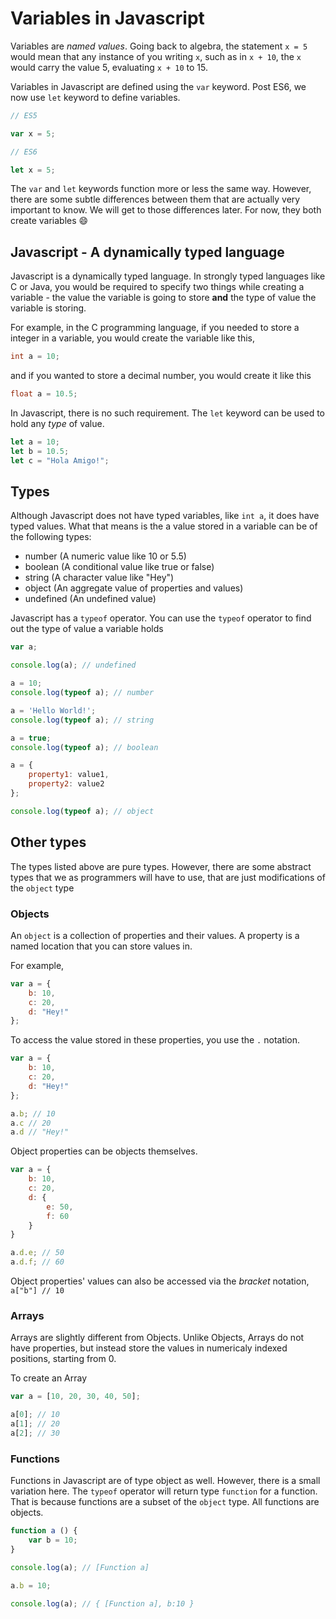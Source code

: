 # Variables in Javascript

Variables are *named values*. Going back to algebra, the statement `x = 5` would mean that any instance of you writing `x`, such as in `x + 10`, the `x` would carry the value 5, evaluating `x + 10` to 15.

Variables in Javascript are defined using the `var` keyword. Post ES6, we now use `let` keyword to define variables.

```javascript
// ES5

var x = 5;

// ES6

let x = 5;
```

The `var` and `let` keywords function more or less the same way. However, there are some subtle differences between them that are actually very important to know. We will get to those differences later. For now, they both create variables :smile:

## Javascript - A dynamically typed language

Javascript is a dynamically typed language. In strongly typed languages like C or Java, you would be required to specify two things while creating a variable - the value the variable is going to store **and** the type of value the variable is storing.

For example, in the C programming language, if you needed to store a integer in a variable, you would create the variable like this,

```C
int a = 10;
```

and if you wanted to store a decimal number, you would create it like this

```C
float a = 10.5;
```

In Javascript, there is no such requirement. The `let` keyword can be used to hold any *type* of value.

```javascript
let a = 10;
let b = 10.5;
let c = "Hola Amigo!";
```

## Types

Although Javascript does not have typed variables, like `int a`, it does have typed values. What that means is the a value stored in a variable can be of the following types:

- number (A numeric value like 10 or 5.5)
- boolean (A conditional value like true or false)
- string (A character value like "Hey")
- object (An aggregate value of properties and values)
- undefined (An undefined value)

Javascript has a `typeof` operator. You can use the `typeof` operator to find out the type of value a variable holds

```javascript
var a;

console.log(a); // undefined

a = 10;
console.log(typeof a); // number

a = 'Hello World!';
console.log(typeof a); // string

a = true;
console.log(typeof a); // boolean

a = {
    property1: value1,
    property2: value2
};

console.log(typeof a); // object
```

## Other types

The types listed above are pure types. However, there are some abstract types that we as programmers will have to use, that are just modifications of the `object` type

### Objects

An `object` is a collection of properties and their values. A property is a named location that you can store values in.

For example,

```javascript
var a = {
    b: 10,
    c: 20,
    d: "Hey!"
};
```

To access the value stored in these properties, you use the `.` notation. 

```javascript
var a = {
    b: 10,
    c: 20,
    d: "Hey!"
};

a.b; // 10
a.c // 20
a.d // "Hey!"
```

Object properties can be objects themselves.

```javascript
var a = {
    b: 10,
    c: 20,
    d: {
        e: 50,
        f: 60
    }
}

a.d.e; // 50
a.d.f; // 60
```

Object properties' values can also be accessed via the *bracket* notation, `a["b"] // 10`

### Arrays

Arrays are slightly different from Objects. Unlike Objects, Arrays do not have properties, but instead store the values in numericaly indexed positions, starting from 0.

To create an Array

```javascript
var a = [10, 20, 30, 40, 50];

a[0]; // 10
a[1]; // 20
a[2]; // 30
```

### Functions

Functions in Javascript are of type object as well. However, there is a small variation here. The `typeof` operator will return type `function` for a function. That is because functions are a subset of the `object` type. All functions are objects.

```javascript
function a () {
    var b = 10;
}

console.log(a); // [Function a]

a.b = 10;

console.log(a); // { [Function a], b:10 }
```



